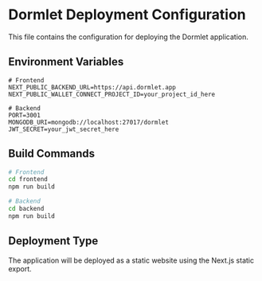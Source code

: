 # Dormlet Deployment Configuration

This file contains the configuration for deploying the Dormlet application.

## Environment Variables

```
# Frontend
NEXT_PUBLIC_BACKEND_URL=https://api.dormlet.app
NEXT_PUBLIC_WALLET_CONNECT_PROJECT_ID=your_project_id_here

# Backend
PORT=3001
MONGODB_URI=mongodb://localhost:27017/dormlet
JWT_SECRET=your_jwt_secret_here
```

## Build Commands

```bash
# Frontend
cd frontend
npm run build

# Backend
cd backend
npm run build
```

## Deployment Type

The application will be deployed as a static website using the Next.js static export.
